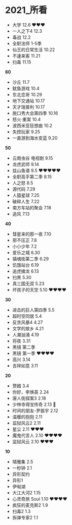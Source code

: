# 2021_所看

- 大学 12.6 ❤️❤️❤️
- 一人之下4 12.3
- 毒战 12.2
- 全职法师 1-5季
- 仙王的日常生活 10.22
- 不速来客 11.21
- 扫毒 11.15

**60**
- 沙丘 11.7
- 鱿鱼游戏 10.4
- 东北恋哥 10.29
- 地下交通站 10.17
- 天才瑞普利  10.17
- 脱口秀大会第四季 10.16
- 怒火·重案 10.4
- 波西米亚狂想曲 10.2
- 失控玩家 9.25
- 一直游到海水变蓝 9.20

**50**
- 云南虫谷 电视剧 9.15
- 龙虎武师 9.14
- 兹山鱼谱 9.5 ❤️❤️❤️❤️❤️
- 全职高手第二季 8.15
- 人之怒 8.5
- 源代码 7.29
- 人猿星球 7.25
- 破碎人生 7.22
- 南方车站的聚会 7.18
- 追风 7.13

**40**
- 彗星来的那一夜 7.10
- 邪不压正 7.8
- 小小少年 7.2
- 爱乐之城 6.30
- 镇魂街第二季 6.29
- 饥饿站台 6.19
- 追虎擒龙 6.13
- 扫黑 5.30
- 真三国无双 5.23
- 坏孩子的天空 5.10 ❤️❤️❤️❤️

**30**
- 进击的巨人第四季 5.5
- 超时空同居 5.4
- 反贪风暴4 4.27
- 文学的故乡 4.21
- 人潮汹涌 4.19
- 将夜 3.31
- 黑镜 第二季
- 黑镜 第一季 ❤️❤️❤️❤️
- 高兴 3.14
- 吉祥如意 3.11

**20**
- 赘婿 3.4
- 你好，李焕英 2.24
- 唐人街探案3 2.18
- 少林寺得宝传奇  2.13 💩
- 时间的朋友-罗振宇 2.12
- 温暖的抱抱 2.11
- 监狱风云2 2.11
- 星尘 2.11 ❤️❤️❤️
- 魔鬼代言人 2.10 ❤️❤️❤️❤️
- 监狱风云 2.10 ❤️❤️❤️

**10**
- 晴雅集 2.5
- 一秒钟 2.1
- 异形契约
- 异形1
- 伊甸湖
- 大江大河2 1.15
- 心灵奇旅 Soul 1.10 ❤️❤️❤️❤️
- 疯狂的麦克斯2 1.9
- 扫毒2 1.3
- 拆弹专家2 1.1